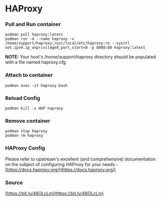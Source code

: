 # HAProxy
### Pull and Run container
```
podman pull haproxy:latest
podman run -d --name haproxy -v /home/support/haproxy:/usr/local/etc/haproxy:ro --sysctl net.ipv4.ip_unprivileged_port_start=0 -p 8080:80 haproxy:latest
```
**NOTE:** Your host's /home/support/haproxy directory should be populated with a file named haproxy.cfg  

### Attach to container
```
podman exec -it haproxy bash
```

### Reload Config
```
podman kill -s HUP haproxy
```

### Remove container
```
podman stop haproxy
podman rm haproxy
```

### HAProxy Config
Please refer to upstream's excellent (and comprehensive) documentation on the subject of configuring HAProxy for your needs - [https://docs.haproxy.org/](https://docs.haproxy.org/)  

### Source
[https://bit.ly/48OLcLm](https://bit.ly/48OLcLm)  